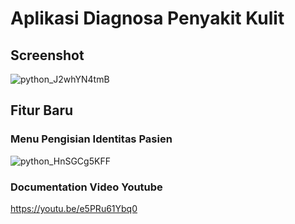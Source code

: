 # Aplikasi Diagnosa Penyakit Kulit


## Screenshot
![python_J2whYN4tmB](https://user-images.githubusercontent.com/73381115/204084861-b37b25ff-1d86-47f7-973a-aa4ffdd7c74f.png)

## Fitur Baru
### Menu Pengisian Identitas Pasien
![python_HnSGCg5KFF](https://user-images.githubusercontent.com/119151396/204127352-867a2446-dd4b-4416-b9d9-c63c93917b0a.png)

### Documentation Video Youtube
https://youtu.be/e5PRu61Ybq0



